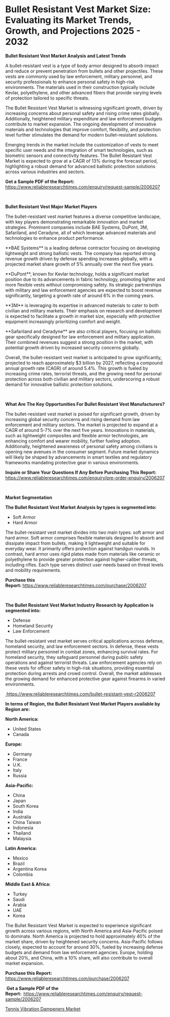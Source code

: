 <p><h1>Bullet Resistant Vest Market Size: Evaluating its Market Trends, Growth, and Projections 2025 - 2032</h1></p><p><strong>Bullet Resistant Vest Market Analysis and Latest Trends</strong></p>
<p><p>A bullet-resistant vest is a type of body armor designed to absorb impact and reduce or prevent penetration from bullets and other projectiles. These vests are commonly used by law enforcement, military personnel, and security professionals to enhance personal safety in high-risk environments. The materials used in their construction typically include Kevlar, polyethylene, and other advanced fibers that provide varying levels of protection tailored to specific threats.</p><p>The Bullet Resistant Vest Market is witnessing significant growth, driven by increasing concerns about personal safety and rising crime rates globally. Additionally, heightened military expenditure and law enforcement budgets contribute to market expansion. The ongoing development of innovative materials and technologies that improve comfort, flexibility, and protection level further stimulates the demand for modern bullet-resistant solutions.</p><p>Emerging trends in the market include the customization of vests to meet specific user needs and the integration of smart technologies, such as biometric sensors and connectivity features. The Bullet Resistant Vest Market is expected to grow at a CAGR of 13% during the forecast period, highlighting a robust demand for advanced ballistic protection solutions across various industries and sectors.</p></p>
<p><strong>Get a Sample PDF of the Report:&nbsp;</strong> <a href="https://www.reliableresearchtimes.com/enquiry/request-sample/2006207?utm_campaign=2240&utm_medium=2&utm_source=Github&utm_content=ia&utm_term=08022025&utm_id=bullet-resistant-vest">https://www.reliableresearchtimes.com/enquiry/request-sample/2006207</a></p>
<p>&nbsp;</p>
<p><strong>Bullet Resistant Vest Major Market Players</strong></p>
<p><p>The bullet-resistant vest market features a diverse competitive landscape, with key players demonstrating remarkable innovation and market strategies. Prominent companies include BAE Systems, DuPont, 3M, Safariland, and Ceradyne, all of which leverage advanced materials and technologies to enhance product performance.</p><p>**BAE Systems** is a leading defense contractor focusing on developing lightweight and strong ballistic vests. The company has reported strong revenue growth driven by defense spending increases globally, with a projected market share growth of 5% annually over the next five years.</p><p>**DuPont**, known for Kevlar technology, holds a significant market position due to its advancements in fabric technology, promoting lighter and more flexible vests without compromising safety. Its strategic partnerships with military and law enforcement agencies are expected to boost revenue significantly, targeting a growth rate of around 6% in the coming years.</p><p>**3M** is leveraging its expertise in advanced materials to cater to both civilian and military markets. Their emphasis on research and development is expected to facilitate a growth in market size, especially with protective equipment increasingly prioritizing comfort and weight.</p><p>**Safariland and Ceradyne** are also critical players, focusing on ballistic gear specifically designed for law enforcement and military application. Their combined revenues suggest a strong position in the market, with potential growth driven by increased security concerns globally.</p><p>Overall, the bullet-resistant vest market is anticipated to grow significantly, projected to reach approximately $3 billion by 2027, reflecting a compound annual growth rate (CAGR) of around 5.4%. This growth is fueled by increasing crime rates, terrorist threats, and the growing need for personal protection across both civilian and military sectors, underscoring a robust demand for innovative ballistic protection solutions.</p></p>
<p>&nbsp;</p>
<p><strong>What Are The Key Opportunities For Bullet Resistant Vest Manufacturers?</strong></p>
<p><p>The bullet-resistant vest market is poised for significant growth, driven by increasing global security concerns and rising demand from law enforcement and military sectors. The market is projected to expand at a CAGR of around 5-7% over the next five years. Innovations in materials, such as lightweight composites and flexible armor technologies, are enhancing comfort and wearer mobility, further fueling adoption. Additionally, heightened awareness of personal safety among civilians is opening new avenues in the consumer segment. Future market dynamics will likely be shaped by advancements in smart textiles and regulatory frameworks mandating protective gear in various environments.</p></p>
<p><strong>Inquire or Share Your Questions If Any Before Purchasing This Report:</strong> <a href="https://www.reliableresearchtimes.com/enquiry/pre-order-enquiry/2006207?utm_campaign=2240&utm_medium=2&utm_source=Github&utm_content=ia&utm_term=08022025&utm_id=bullet-resistant-vest">https://www.reliableresearchtimes.com/enquiry/pre-order-enquiry/2006207</a></p>
<p>&nbsp;</p>
<p><strong>Market Segmentation</strong></p>
<p><strong>The Bullet Resistant Vest Market Analysis by types is segmented into:</strong></p>
<p><ul><li>Soft Armor</li><li>Hard Armor</li></ul></p>
<p><p>The bullet-resistant vest market divides into two main types: soft armor and hard armor. Soft armor comprises flexible materials designed to absorb and dissipate impact from bullets, making it lightweight and suitable for everyday wear. It primarily offers protection against handgun rounds. In contrast, hard armor uses rigid plates made from materials like ceramic or polyethylene to provide greater protection against higher-caliber threats, including rifles. Each type serves distinct user needs based on threat levels and mobility requirements.</p></p>
<p><strong>Purchase this Report:&nbsp;</strong><a href="https://www.reliableresearchtimes.com/purchase/2006207?utm_campaign=2240&utm_medium=2&utm_source=Github&utm_content=ia&utm_term=08022025&utm_id=bullet-resistant-vest">https://www.reliableresearchtimes.com/purchase/2006207</a></p>
<p>&nbsp;</p>
<p><strong>The Bullet Resistant Vest Market Industry Research by Application is segmented into:</strong></p>
<p><ul><li>Defense</li><li>Homeland Security</li><li>Law Enforcement</li></ul></p>
<p><p>The bullet-resistant vest market serves critical applications across defense, homeland security, and law enforcement sectors. In defense, these vests protect military personnel in combat zones, enhancing survival rates. For homeland security, they safeguard personnel during public safety operations and against terrorist threats. Law enforcement agencies rely on these vests for officer safety in high-risk situations, providing essential protection during arrests and crowd control. Overall, the market addresses the growing demand for enhanced protective gear against firearms in varied environments.</p></p>
<p><a href="https://www.reliableresearchtimes.com/bullet-resistant-vest-r2006207?utm_campaign=2240&utm_medium=2&utm_source=Github&utm_content=ia&utm_term=08022025&utm_id=bullet-resistant-vest">&nbsp;https://www.reliableresearchtimes.com/bullet-resistant-vest-r2006207</a></p>
<p><strong>In terms of Region, the Bullet Resistant Vest Market Players available by Region are:</strong></p>
<p>
    <p> <strong> North America: </strong>
        <ul>
            <li>United States</li>
            <li>Canada</li>
        </ul>
        </p> 
    <p> <strong> Europe: </strong>
        <ul>
            <li>Germany</li>
            <li>France</li>
            <li>U.K.</li>
            <li>Italy</li>
            <li>Russia</li>
        </ul>
        </p> 
    <p> <strong> Asia-Pacific: </strong>
        <ul>
            <li>China</li>
            <li>Japan</li>
            <li>South Korea</li>
            <li>India</li>
            <li>Australia</li>
            <li>China Taiwan</li>
            <li>Indonesia</li>
            <li>Thailand</li>
            <li>Malaysia</li>
        </ul>
        </p> 
    <p> <strong> Latin America: </strong>
        <ul>
            <li>Mexico</li>
            <li>Brazil</li>
            <li>Argentina Korea</li>
            <li>Colombia</li>
        </ul>
        </p> 
    <p> <strong> Middle East & Africa: </strong>
        <ul>
            <li>Turkey</li>
            <li>Saudi</li>
            <li>Arabia</li>
            <li>UAE</li>
            <li>Korea</li>
        </ul>
    </p>
    </p>
<p><p>The Bullet Resistant Vest Market is expected to experience significant growth across various regions, with North America and Asia-Pacific poised to dominate. North America is projected to hold approximately 40% of the market share, driven by heightened security concerns. Asia-Pacific follows closely, expected to account for around 30%, fueled by increasing defense budgets and demand from law enforcement agencies. Europe, holding about 20%, and China, with a 10% share, will also contribute to overall market expansion.</p></p>
<p><strong>Purchase this Report: </strong><a href="https://www.reliableresearchtimes.com/purchase/2006207?utm_campaign=2240&utm_medium=2&utm_source=Github&utm_content=ia&utm_term=08022025&utm_id=bullet-resistant-vest">https://www.reliableresearchtimes.com/purchase/2006207</a></p>
<p>&nbsp;<strong>Get a Sample PDF of the Report:&nbsp;&nbsp;</strong><a href="https://www.reliableresearchtimes.com/enquiry/request-sample/2006207?utm_campaign=2240&utm_medium=2&utm_source=Github&utm_content=ia&utm_term=08022025&utm_id=bullet-resistant-vest">https://www.reliableresearchtimes.com/enquiry/request-sample/2006207</a></p>
<p><strong></strong></p>
<p><p><a href="https://github.com/stillsfloria19981/Market-Research-Report-List-1/blob/main/tennis-vibration-dampeners-market.md?utm_campaign=2240&utm_medium=2&utm_source=Github&utm_content=ia&utm_term=08022025&utm_id=bullet-resistant-vest">Tennis Vibration Dampeners Market</a></p></p>